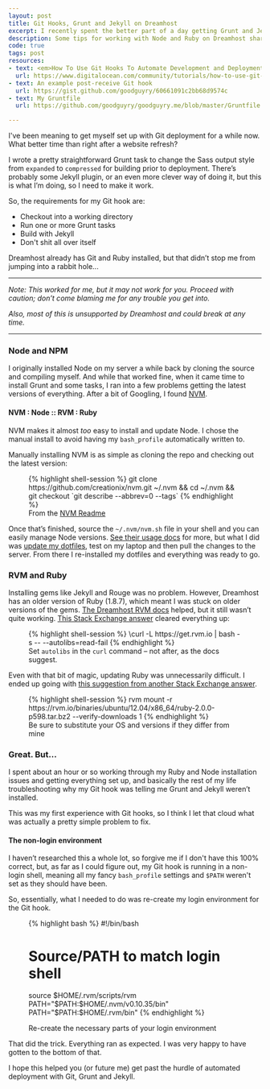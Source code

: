 ```yaml
---
layout: post
title: Git Hooks, Grunt and Jekyll on Dreamhost
excerpt: I recently spent the better part of a day getting Grunt and Jekyll to properly execute via a Git post-receive hook. Here are some notes about getting Node, Grunt and Jekyll running on a shared Dreamhost server.
description: Some tips for working with Node and Ruby on Dreamhost shared hosting
code: true
tags: post
resources:
- text: <em>How To Use Git Hooks To Automate Development and Deployment Tasks</em>
  url: https://www.digitalocean.com/community/tutorials/how-to-use-git-hooks-to-automate-development-and-deployment-tasks
- text: An example post-receive Git hook
  url: https://gist.github.com/goodguyry/60661091c2bb68d9574c
- text: My Gruntfile
  url: https://github.com/goodguyry/goodguyry.me/blob/master/Gruntfile.js

---
```


I've been meaning to get myself set up with Git deployment for a while now. What better time than right after a website refresh?

I wrote a pretty straightforward Grunt task to change the Sass output style from `expanded` to `compressed` for building prior to deployment. There&rsquo;s probably some Jekyll plugin, or an even more clever way of doing it, but this is what I&rsquo;m doing, so I need to make it work.

So, the requirements for my Git hook are:

- Checkout into a working directory
- Run one or more Grunt tasks
- Build with Jekyll
- Don't shit all over itself

Dreamhost already has Git and Ruby installed, but that didn&rsquo;t stop me from jumping into a rabbit hole...

---

*Note: This worked for me, but it may not work for you. Proceed with caution; don&rsquo;t come blaming me for any trouble you get into.*

*Also, most of this is unsupported by Dreamhost and could break at any time.*

---

### Node and NPM

I originally installed Node on my server a while back by cloning the source and compiling myself. And while that worked fine, when it came time to install Grunt and some tasks, I ran into a few problems getting the latest versions of everything. After a bit of Googling, I found [NVM](https://github.com/creationix/nvm).

#### NVM : Node :: RVM : Ruby

NVM makes it almost *too* easy to install and update Node. I chose the manual install to avoid having my <code class="path">bash_profile</code> automatically written to.

Manually installing NVM is as simple as cloning the repo and checking out the latest version:

<figure>
  {% highlight shell-session %}
  git clone https://github.com/creationix/nvm.git ~/.nvm && cd ~/.nvm && git checkout `git describe --abbrev=0 --tags`
  {% endhighlight %}
  <figcaption>From the <a href='https://github.com/creationix/nvm#manual-install'>NVM Readme</a></figcaption>
</figure>

Once that&rsquo;s finished, source the <code class="path">~/.nvm/nvm.sh</code> file in your shell and you can easily manage Node versions. [See their usage docs](https://github.com/creationix/nvm#usage) for more, but what I did was [update my dotfiles](https://github.com/goodguyry/dotfiles/commit/5cd72d0a62779aace5ee444eb1ae8cf0194955f6), test on my laptop and then pull the changes to the server. From there I re-installed my dotfiles and everything was ready to go.

### RVM and Ruby

Installing gems like Jekyll and Rouge was no problem. However, Dreamhost has an older version of Ruby (1.8.7), which meant I was stuck on older versions of the gems. [The Dreamhost RVM docs](http://wiki.dreamhost.com/RVM) helped, but it still wasn&rsquo;t quite working. [This Stack Exchange answer](http://stackoverflow.com/questions/17357777/dreamhost-vps-cant-install-rvm-because-new-to-be-sudoer/17364911#17364911) cleared everything up:

<figure>
  {% highlight shell-session %}
  \curl -L https://get.rvm.io | bash -s -- --autolibs=read-fail
  {% endhighlight %}
  <figcaption>Set <code>autolibs</code> in the <code>curl</code> command &ndash; not after, as the docs suggest.</figcaption>
</figure>

Even with that bit of magic, updating Ruby was unnecessarily difficult. I ended up going with [this suggestion from another Stack Exchange answer](http://stackoverflow.com/questions/15798461/how-do-i-use-rvm-to-install-ruby-on-a-dreamhost-shared-server/19238624#19238624).

<figure>
  {% highlight shell-session %}
  rvm mount -r https://rvm.io/binaries/ubuntu/12.04/x86_64/ruby-2.0.0-p598.tar.bz2 --verify-downloads 1
  {% endhighlight %}
  <figcaption>Be sure to substitute your OS and versions if they differ from mine</figcaption>
</figure>

### Great. But...

I spent about an hour or so working through my Ruby and Node installation issues and getting everything set up, and basically the rest of my life troubleshooting why my Git hook was telling me Grunt and Jekyll weren&rsquo;t installed.

This was my first experience with Git hooks, so I think I let that cloud what was actually a pretty simple problem to fix.

#### The non-login environment

I haven&rsquo;t researched this a whole lot, so forgive me if I don't have this 100% correct, but, as far as I could figure out, my Git hook is running in a non-login shell, meaning all my fancy <code class="path">bash_profile</code> settings and `$PATH` weren't set as they should have been.

So, essentially, what I needed to do was re-create my login environment for the Git hook.

<figure>
{% highlight bash %}
#!/bin/bash

# Source/PATH to match login shell
source $HOME/.rvm/scripts/rvm
PATH="$PATH:$HOME/.nvm/v0.10.35/bin"
PATH="$PATH:$HOME/.rvm/bin"
{% endhighlight %}
  <figcaption>Re-create the necessary parts of your login environment</figcaption>
</figure>

That did the trick. Everything ran as expected. I was very happy to have gotten to the bottom of that.

I hope this helped you (or future me) get past the hurdle of automated deployment with Git, Grunt and Jekyll.
